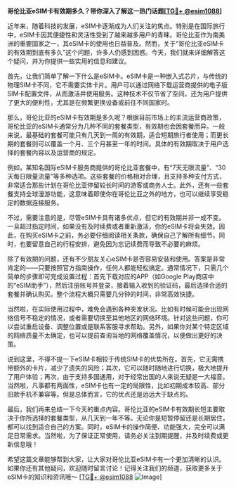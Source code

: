 **哥伦比亚eSIM卡有效期多久？带你深入了解这一热门话题[[TG💪+ @esim1088](https://t.me/s/esim1088)]**

近年来，随着科技的发展，eSIM卡逐渐成为人们关注的焦点。特别是在国际旅行中，eSIM卡因其便捷性和灵活性受到了越来越多用户的青睐。哥伦比亚作为南美洲的重要国家之一，其eSIM卡的使用也日益普及。然而，关于“哥伦比亚eSIM卡的有效期到底有多久”这个问题，许多人仍感到困惑。今天，我们就来详细解答这个疑问，并为你提供一些实用的信息和建议。

首先，让我们简单了解一下什么是eSIM卡。eSIM卡是一种嵌入式芯片，与传统的物理SIM卡不同，它不需要实体卡片。用户可以通过网络下载运营商提供的电子版SIM卡配置文件，从而激活并使用服务。这种技术不仅节省了空间，还为用户提供了更大的便利性，尤其是在频繁更换设备或前往不同国家时。

那么，哥伦比亚的eSIM卡有效期是多久呢？根据目前市场上的主流运营商政策，哥伦比亚的eSIM卡通常分为几种不同的套餐类型，有效期也会因套餐而异。一般来说，最基础的套餐可能只有几天到一周的有效期，适合短期旅行者使用；而更长期的套餐则可以覆盖一个月、三个月甚至一年的时间。具体的有效期取决于用户选择的套餐内容以及运营商的规定。

例如，某知名国际eSIM卡服务商提供的哥伦比亚套餐中，有“7天无限流量”、“30天每日限量流量”等多种选项。这些套餐的价格相对合理，且支持多种支付方式，非常适合那些计划在哥伦比亚停留较长时间的游客或商务人士。此外，还有一些套餐支持全球漫游功能，这意味着即使你在哥伦比亚之外的地方，也可以继续享受稳定的数据连接服务。

不过，需要注意的是，尽管eSIM卡具有诸多优点，但它的有效期并非一成不变。一旦超过指定时间，如果没有及时续费或者重新激活，你的eSIM卡将会失效。因此，在购买eSIM卡之前，务必要仔细阅读相关条款，确保自己了解所有细节。同时，也要留意自己的行程安排，避免因为忘记续费而导致不必要的麻烦。

除了有效期的问题，还有不少朋友关心eSIM卡是否容易安装和使用。答案是非常肯定的——只要按照官方指南操作，任何人都能轻松搞定。通常情况下，只需几个简单的步骤即可完成设置过程：首先下载对应的APP（如Google Play商店中的“eSIM助手”），然后注册账号并登录，接着输入收到的验证码，最后选择合适的套餐并确认购买。整个流程大概只需要几分钟的时间，非常高效快捷。

当然啦，在实际使用过程中，难免会遇到各种突发状况。比如有时候可能会出现网络信号不稳定的情况，或者需要切换至其他地区的网络环境。针对这些问题，你可以尝试重启设备、调整位置或是联系客服寻求帮助。另外，如果你对某个特定区域的网络质量不太确定，也可以提前查询当地的网络覆盖情况，以便做出更好的决策。

说到这里，不得不提一下eSIM卡相较于传统SIM卡的优势所在。首先，它无需携带额外的卡片，减少了遗失的风险；其次，它可以随时随地进行切换，极大地提升了用户体验；再次，由于支持多国通用，对于经常出国的人来说无疑是一大福音。当然啦，凡事都有两面性，eSIM卡也有一定的局限性，比如初期成本较高、部分旧款手机不兼容等。但是总体而言，它的优点还是远远大于缺点的。

最后，我们再来总结一下今天的重点内容。哥伦比亚的eSIM卡有效期长短主要取决于你所选择的套餐类型，从几天到一年不等。无论你是短暂停留还是长期居住，都可以找到适合自己的方案。同时，eSIM卡的操作简便、功能强大，完全可以满足日常需求。当然啦，为了保证正常使用，请务必关注到期提醒，并及时续费或更新信息哦！

希望这篇文章能够帮到大家，让大家对哥伦比亚eSIM卡有一个更加清晰的认识。如果你还有其他疑问，欢迎随时留言讨论！记得关注我们的频道，获取更多关于eSIM卡的知识和资讯哦～ [[TG💪+ @esim1088](https://t.me/s/esim1088) ![Image](https://i.postimg.cc/4NQfJmqS/Snipaste-2025-05-13-00-14-12.png)]